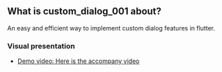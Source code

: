## What is custom_dialog_001 about?

An easy and efficient way to implement custom dialog features in flutter.

### Visual presentation

- [Demo video: Here is the accompany video](https://www.awesomescreenshot.com/image/27991395?key=853b22e98904ced7b8875f1cee453eb1)
